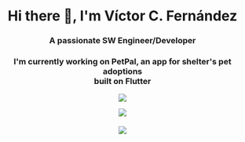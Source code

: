 <h1 align="center">Hi there 👋, I'm Víctor C. Fernández </h1>
<h3 align="center">A passionate SW Engineer/Developer</h3>
<h3 align="center">I'm currently working on PetPal, an app for shelter's pet adoptions<br>
built on Flutter</h3>
<p align="center">
  <img src="https://drive.google.com/uc?id=1qrY5NK7T-irnN1ZeiIANk9U58gvNZyzY"/>
</p>
<p align="center">
  <img src="https://github-readme-stats.vercel.app/api?username=vicuko&show_icons=true&count_private=true?theme=radical))"/>
</p>
<h6 align="center"> <img src="https://komarev.com/ghpvc/?username=vicuko" /> </h6>
<!--
<p align="center">
  <img src="https://github-readme-stats.vercel.app/api/top-langs/?username=vicuko"/>
</p>
-->

<!--
**Vicuko/Vicuko** is a ✨ _special_ ✨ repository because its `README.md` (this file) appears on your GitHub profile.

Here are some ideas to get you started:

- 🔭 I’m currently working on ...
- 🌱 I’m currently learning ...
- 👯 I’m looking to collaborate on ...
- 🤔 I’m looking for help with ...
- 💬 Ask me about ...
- 📫 How to reach me: ...
- 😄 Pronouns: ...
- ⚡ Fun fact: ...
-->
